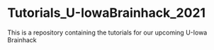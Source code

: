 # Tutorials_U-IowaBrainhack_2021
This is a repository containing the tutorials for our upcoming U-Iowa Brainhack
